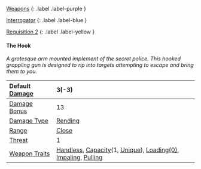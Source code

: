 
[Weapons](Game/Core/Weapons)
{: .label .label-purple }

[Interrogator](Game/Blocks/Interrogator)
{: .label .label-blue }

[Requisition 2](Game/Deployment#Requisition)
{: .label .label-yellow }
#### The Hook
*A grotesque arm mounted implement of the secret police. This hooked grappling gun is designed to rip into targets attempting to escape and bring them to you.*

| Default [Damage](Core/Weapons#Calculating%20Damage) | 3(-3) |
| :--- | :--- |
| [Damage Bonus](Game/Core/Weapons#Damage%20Bonus) | 13 |
| [Damage Type](Core/Weapons#Damage%20Type) | [Rending](Game/Core/Injury#Rending) |
| [Range](Core/Weapons#Range) | [Close](Game/Core/Movement#Close) |
| [Threat](Core/Weapons#Threat) | 1 |
| [Weapon Traits](Core/Weapon-Traits) | [Handless](Game/Core/Weapon-Traits#Handless), [Capacity](Game/Core/Weapon-Traits#Capacity(X,%20Type))(1, [Unique](Game/Munition-Details#Unique)), [Loading(0)](Game/Core/Weapon-Traits#Loading(X)), [Impaling](Game/Core/Weapon-Traits#Impaling), [Pulling](Game/Core/Weapon-Traits#Pulling) |
